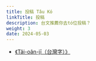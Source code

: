 ```yaml
---
title: 投稿 Tâu Kó
linkTitle: 投稿
description: 台文推薦你去tó位投稿？
weight: 3
date: 2024-05-03
---
```


- [《Tâi-oân-jī（台灣字）》](https://tlh.org.tw/tai/hoesin/hoesin_19)
